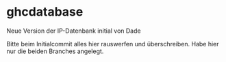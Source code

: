 # ghcdatabase
Neue Version der IP-Datenbank initial von Dade

Bitte beim Initialcommit alles hier rauswerfen und überschreiben. 
Habe hier nur die beiden Branches angelegt.
